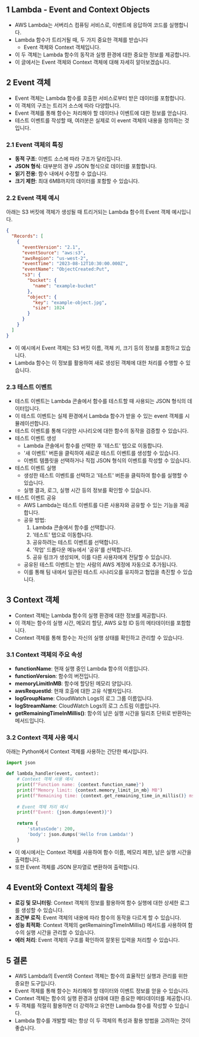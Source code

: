 ## 1 Lambda - Event and Context Objects

- AWS Lambda는 서버리스 컴퓨팅 서비스로, 이벤트에 응답하여 코드를 실행합니다.
- Lambda 함수가 트리거될 때, 두 가지 중요한 객체를 받습니다
	- Event 객체와 Context 객체입니다.
- 이 두 객체는 Lambda 함수의 동작과 실행 환경에 대한 중요한 정보를 제공합니다.
- 이 글에서는 Event 객체와 Context 객체에 대해 자세히 알아보겠습니다.



## 2 Event 객체

- Event 객체는 Lambda 함수를 호출한 서비스로부터 받은 데이터를 포함합니다.
- 이 객체의 구조는 트리거 소스에 따라 다양합니다.
- Event 객체를 통해 함수는 처리해야 할 데이터나 이벤트에 대한 정보를 얻습니다.
- 테스트 이벤트를 작성할 때, 여러분은 실제로 이 event 객체의 내용을 정의하는 것입니다.



### 2.1 Event 객체의 특징

- **동적 구조**: 이벤트 소스에 따라 구조가 달라집니다.
- **JSON 형식**: 대부분의 경우 JSON 형식으로 데이터를 포함합니다.
- **읽기 전용**: 함수 내에서 수정할 수 없습니다.
- **크기 제한**: 최대 6MB까지의 데이터를 포함할 수 있습니다.



### 2.2 Event 객체 예시

아래는 S3 버킷에 객체가 생성될 때 트리거되는 Lambda 함수의 Event 객체 예시입니다.

```json
{
  "Records": [
	{
	  "eventVersion": "2.1",
	  "eventSource": "aws:s3",
	  "awsRegion": "us-west-2",
	  "eventTime": "2023-08-12T10:30:00.000Z",
	  "eventName": "ObjectCreated:Put",
	  "s3": {
		"bucket": {
		  "name": "example-bucket"
		},
		"object": {
		  "key": "example-object.jpg",
		  "size": 1024
		}
	  }
	}
  ]
}
```

- 이 예시에서 Event 객체는 S3 버킷 이름, 객체 키, 크기 등의 정보를 포함하고 있습니다.
- Lambda 함수는 이 정보를 활용하여 새로 생성된 객체에 대한 처리를 수행할 수 있습니다.



### 2.3 테스트 이벤트

- 테스트 이벤트는 Lambda 콘솔에서 함수를 테스트할 때 사용되는 JSON 형식의 데이터입니다.
- 이 테스트 이벤트는 실제 환경에서 Lambda 함수가 받을 수 있는 event 객체를 시뮬레이션합니다.
- 테스트 이벤트를 통해 다양한 시나리오에 대한 함수의 동작을 검증할 수 있습니다.
- 테스트 이벤트 생성
	- Lambda 콘솔에서 함수를 선택한 후 '테스트' 탭으로 이동합니다.
	- '새 이벤트' 버튼을 클릭하여 새로운 테스트 이벤트를 생성할 수 있습니다.
	- 이벤트 템플릿을 선택하거나 직접 JSON 형식의 이벤트를 작성할 수 있습니다.
- 테스트 이벤트 실행
	- 생성한 테스트 이벤트를 선택하고 '테스트' 버튼을 클릭하여 함수를 실행할 수 있습니다.
	- 실행 결과, 로그, 실행 시간 등의 정보를 확인할 수 있습니다.
- 테스트 이벤트 공유
	- AWS Lambda는 테스트 이벤트를 다른 사용자와 공유할 수 있는 기능을 제공합니다.
	- 공유 방법:
	    1. Lambda 콘솔에서 함수를 선택합니다.
	    2. '테스트' 탭으로 이동합니다.
	    3. 공유하려는 테스트 이벤트를 선택합니다.
	    4. '작업' 드롭다운 메뉴에서 '공유'를 선택합니다.
	    5. 공유 링크가 생성되며, 이를 다른 사용자에게 전달할 수 있습니다.
	- 공유된 테스트 이벤트는 받는 사람의 AWS 계정에 자동으로 추가됩니다.
	- 이를 통해 팀 내에서 일관된 테스트 시나리오를 유지하고 협업을 촉진할 수 있습니다.



## 3 Context 객체

- Context 객체는 Lambda 함수의 실행 환경에 대한 정보를 제공합니다.
- 이 객체는 함수의 실행 시간, 메모리 할당, AWS 요청 ID 등의 메타데이터를 포함합니다.
- Context 객체를 통해 함수는 자신의 실행 상태를 확인하고 관리할 수 있습니다.



### 3.1 Context 객체의 주요 속성

- **functionName**: 현재 실행 중인 Lambda 함수의 이름입니다.
- **functionVersion**: 함수의 버전입니다.
- **memoryLimitInMB**: 함수에 할당된 메모리 양입니다.
- **awsRequestId**: 현재 호출에 대한 고유 식별자입니다.
- **logGroupName**: CloudWatch Logs의 로그 그룹 이름입니다.
- **logStreamName**: CloudWatch Logs의 로그 스트림 이름입니다.
- **getRemainingTimeInMillis()**: 함수의 남은 실행 시간을 밀리초 단위로 반환하는 메서드입니다.



### 3.2 Context 객체 사용 예시

아래는 Python에서 Context 객체를 사용하는 간단한 예시입니다.

```python
import json

def lambda_handler(event, context):
	# Context 객체 사용 예시
	print(f"Function name: {context.function_name}")
	print(f"Memory limit: {context.memory_limit_in_mb} MB")
	print(f"Remaining time: {context.get_remaining_time_in_millis()} ms")
	
	# Event 객체 처리 예시
	print(f"Event: {json.dumps(event)}")
	
	return {
		'statusCode': 200,
		'body': json.dumps('Hello from Lambda!')
	}
```

- 이 예시에서는 Context 객체를 사용하여 함수 이름, 메모리 제한, 남은 실행 시간을 출력합니다.
- 또한 Event 객체를 JSON 문자열로 변환하여 출력합니다.



## 4 Event와 Context 객체의 활용

- **로깅 및 모니터링**: Context 객체의 정보를 활용하여 함수 실행에 대한 상세한 로그를 생성할 수 있습니다.
- **조건부 로직**: Event 객체의 내용에 따라 함수의 동작을 다르게 할 수 있습니다.
- **성능 최적화**: Context 객체의 getRemainingTimeInMillis() 메서드를 사용하여 함수의 실행 시간을 관리할 수 있습니다.
- **에러 처리**: Event 객체의 구조를 확인하여 잘못된 입력을 처리할 수 있습니다.



## 5 결론

- AWS Lambda의 Event와 Context 객체는 함수의 효율적인 실행과 관리를 위한 중요한 도구입니다.
- Event 객체를 통해 함수는 처리해야 할 데이터와 이벤트 정보를 얻을 수 있습니다.
- Context 객체는 함수의 실행 환경과 상태에 대한 중요한 메타데이터를 제공합니다.
- 두 객체를 적절히 활용하면 더 강력하고 유연한 Lambda 함수를 작성할 수 있습니다.
- Lambda 함수를 개발할 때는 항상 이 두 객체의 특성과 활용 방법을 고려하는 것이 좋습니다.